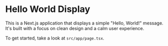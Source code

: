 # Hello World Display

This is a Next.js application that displays a simple "Hello, World!" message. It's built with a focus on clean design and a calm user experience.

To get started, take a look at `src/app/page.tsx`.
